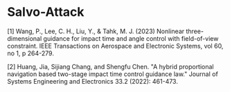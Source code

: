 # Salvo-Attack
[1] Wang, P., Lee, C. H., Liu, Y., & Tahk, M. J. (2023) Nonlinear three-dimensional guidance for impact time and angle control with field-of-view constraint. IEEE Transactions on Aerospace and Electronic Systems, vol 60, no 1, p 264-279.

[2] Huang, Jia, Sijiang Chang, and Shengfu Chen. "A hybrid proportional navigation based two-stage impact time control guidance law." Journal of Systems Engineering and Electronics 33.2 (2022): 461-473.
